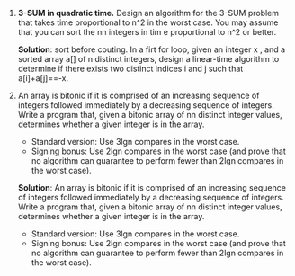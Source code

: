 1. **3-SUM in quadratic time.** Design an algorithm for the 3-SUM problem that takes time proportional to n^2 in the worst case. You may assume that you can sort the nn integers in tim e proportional to n^2 or better.

	**Solution**: sort before couting. In a firt for loop, given an integer x , and a sorted array a[] of n distinct integers, design a linear-time algorithm to determine if there exists two distinct indices i and j such that a[i]+a[j]==-x.

2. An array is bitonic if it is comprised of an increasing sequence of integers followed immediately by a decreasing sequence of integers. Write a program that, given a bitonic array of nn distinct integer values, determines whether a given integer is in the array.

	* Standard version: Use 3lgn compares in the worst case.
	* Signing bonus: Use 2lgn compares in the worst case (and prove that no algorithm can guarantee to perform fewer than 2lgn compares in the worst case).
	
	**Solution**: An array is bitonic if it is comprised of an increasing sequence of integers followed immediately by a decreasing sequence of integers. Write a program that, given a bitonic array of nn distinct integer values, determines whether a given integer is in the array.

	* Standard version: Use 3lgn compares in the worst case.
	* Signing bonus: Use 2lgn compares in the worst case (and prove that no algorithm can guarantee to perform fewer than 2lgn compares in the worst case).

